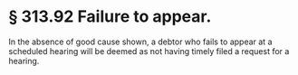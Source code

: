 # § 313.92   Failure to appear.

In the absence of good cause shown, a debtor who fails to appear at a scheduled hearing will be deemed as not having timely filed a request for a hearing. 




